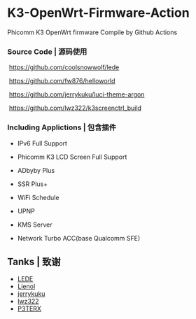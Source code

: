 # K3-OpenWrt-Firmware-Action 
Phicomm K3 OpenWrt firmware Compile by Github Actions


### Source Code | 源码使用

​	https://github.com/coolsnowwolf/lede

​	https://github.com/fw876/helloworld

​	https://github.com/jerrykuku/luci-theme-argon

​	https://github.com/lwz322/k3screenctrl_build


### Including Applictions | 包含插件

- IPv6 Full Support

- Phicomm K3 LCD Screen Full Support

- ADbyby Plus

- SSR Plus+

- WiFi Schedule

- UPNP

- KMS Server

- Network Turbo ACC(base Qualcomm SFE)


## Tanks | 致谢

- [LEDE](https://github.com/coolsnowwolf)
- [Lienol](https://github.com/xiaorouji)
- [jerrykuku](https://github.com/jerrykuku)
- [lwz322](https://github.com/lwz322)
- [P3TERX](https://github.com/P3TERX)
